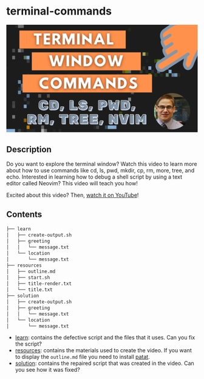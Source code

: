 # terminal-commands

![Terminal Window Commands on YouTube](thumbail/Terminal-Window-Commands.png)

## Description

Do you want to explore the terminal window? Watch this video to learn more
about how to use commands like cd, ls, pwd, mkdir, cp, rm, more, tree, and
echo. Interested in learning how to debug a shell script by using a text editor
called Neovim? This video will teach you how!

Excited about this video? Then, [watch it on YouTube](https://youtu.be/EajfilB4GVw)!

## Contents

```
├── learn
│   ├── create-output.sh
│   ├── greeting
│   │   └── message.txt
│   └── location
│       └── message.txt
├── resources
│   ├── outline.md
│   ├── start.sh
│   ├── title-render.txt
│   └── title.txt
├── solution
│   ├── create-output.sh
│   ├── greeting
│   │   └── message.txt
│   └── location
│       └── message.txt

```

- [learn](learn): contains the defective script and the files that it uses. Can
  you fix the script?
- [resources](resources): contains the materials used to create the video. If
  you want to display the `outline.md` file you need to install
  [patat](https://github.com/jaspervdj/patat).
- [solution](solution): contains the repaired script that was created in the
  video. Can you see how it was fixed?
